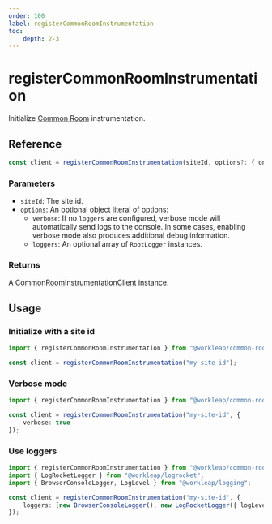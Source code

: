 ```yaml
---
order: 100
label: registerCommonRoomInstrumentation
toc:
    depth: 2-3
---
```


# registerCommonRoomInstrumentation

Initialize [Common Room](https://www.commonroom.io/) instrumentation.

## Reference

```ts
const client = registerCommonRoomInstrumentation(siteId, options?: { onReady, verbose });
```

### Parameters

- `siteId`: The site id.
- `options`: An optional object literal of options:
    - `verbose`: If no `loggers` are configured, verbose mode will automatically send logs to the console. In some cases, enabling verbose mode also produces additional debug information.
    - `loggers`: An optional array of `RootLogger` instances.

### Returns

A [CommonRoomInstrumentationClient](./CommonRoomInstrumentationClient.md) instance.

## Usage

### Initialize with a site id

```ts !#3
import { registerCommonRoomInstrumentation } from "@workleap/common-room";

const client = registerCommonRoomInstrumentation("my-site-id");
```

### Verbose mode 

```ts !#4
import { registerCommonRoomInstrumentation } from "@workleap/common-room";

const client = registerCommonRoomInstrumentation("my-site-id", {
    verbose: true
});
```

### Use loggers

```ts !#6
import { registerCommonRoomInstrumentation } from "@workleap/common-room";
import { LogRocketLogger } from "@workleap/logrocket";
import { BrowserConsoleLogger, LogLevel } from "@workleap/logging";

const client = registerCommonRoomInstrumentation("my-site-id", {
    loggers: [new BrowserConsoleLogger(), new LogRocketLogger({ logLevel: LogLevel.information })]
});
```
